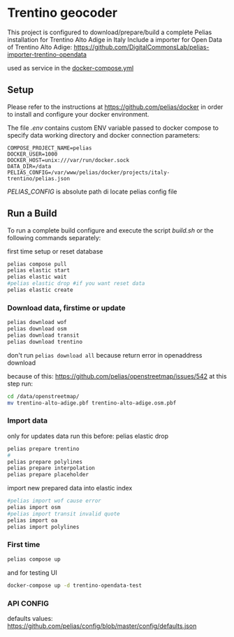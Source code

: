 
# Trentino geocoder
This project is configured to download/prepare/build a complete Pelias installation for Trentino Alto Adige in Italy
Include a importer for Open Data of Trentino Alto Adige:
https://github.com/DigitalCommonsLab/pelias-importer-trentino-opendata

used as service in the [docker-compose.yml](https://github.com/DigitalCommonsLab/docker-pelias-geocoder/blob/master/projects/italy-trentino/docker-compose.yml#L143)

## Setup
Please refer to the instructions at https://github.com/pelias/docker in order to install and configure your docker environment.

The file *.env* contains custom ENV variable passed to docker compose to specify
data working directory and docker connection parameters:
```
COMPOSE_PROJECT_NAME=pelias
DOCKER_USER=1000
DOCKER_HOST=unix:///var/run/docker.sock
DATA_DIR=/data
PELIAS_CONFIG=/var/www/pelias/docker/projects/italy-trentino/pelias.json
```
*PELIAS_CONFIG* is absolute path di locate pelias config file

## Run a Build
To run a complete build configure and execute the script *build.sh*
or the following commands separately:

first time setup or reset database
```bash
pelias compose pull
pelias elastic start
pelias elastic wait
#pelias elastic drop #if you want reset data
pelias elastic create
```

### Download data, firstime or update
```bash
pelias download wof
pelias download osm
pelias download transit
pelias download trentino
```

don't run ```pelias download all``` because return error in openaddress download

because of this:
https://github.com/pelias/openstreetmap/issues/542
at this step run:
```bash
cd /data/openstreetmap/
mv trentino-alto-adige.pbf trentino-alto-adige.osm.pbf
```

### Import data
only for updates data run this before: pelias elastic drop

```bash
pelias prepare trentino
#
pelias prepare polylines
pelias prepare interpolation
pelias prepare placeholder
```

import new prepared data into elastic index
```bash
#pelias import wof cause error
pelias import osm
#pelias import transit invalid quote
pelias import oa
pelias import polylines
```

### First time
```bash
pelias compose up
```

and for testing UI

```bash
docker-compose up -d trentino-opendata-test
```

### API CONFIG

defaults values:
https://github.com/pelias/config/blob/master/config/defaults.json
